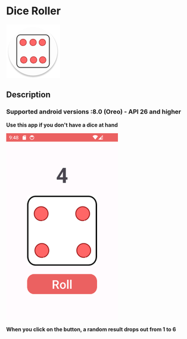 # Dice Roller
![DiceRollerIcon](app/src/main/res/mipmap-xxhdpi/ic_launcher_round.png)
## Description
### Supported android versions :8.0 (Oreo) - API 26 and higher

**Use this app if you don't have a dice at hand**

<img src="pictures/Screenshot_20230707_124908.png" width="300"/>

**When you click on the button, a random result drops out from 1 to 6**
